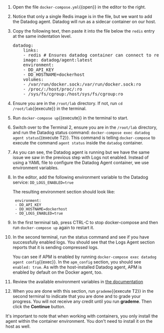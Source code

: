 1. Open the file `docker-compose.yml`{{open}} in the editor to the right. 
1. Notice that only a single Redis image is in the file, but we want to add the Datadog agent. Datadog will run as a sidecar container on our host. 
1. Copy the following text, then paste it into the file below the `redis` entry at the same indentation level.
   <pre class="file" data-target="clipboard">
   datadog:
       links:
       - redis # Ensures datadog container can connect to redis container
       image: datadog/agent:latest
       environment:
       - DD_API_KEY
       - DD_HOSTNAME=dockerhost
       volumes:
       - /var/run/docker.sock:/var/run/docker.sock:ro
       - /proc/:/host/proc/:ro
       - /sys/fs/cgroup:/host/sys/fs/cgroup:ro
   </pre>
1. Ensure you are in the `/root/lab` directory. If not, run `cd /root/lab`{{execute}} in the terminal.
1. Run `docker-compose up`{{execute}} in the terminal to start.
1. Switch over to the Terminal 2, ensure you are in the `/root/lab` directory, and run the Datadog status command: `docker-compose exec datadog agent status`{{execute T2}}. This command is telling `docker-compose` to execute the command `agent status` inside the `datadog` container.
1. As you can see, the Datadog agent is running but we have the same issue we saw in the previous step with Logs not enabled. Instead of using a YAML file to configure the Datadog Agent container, we use environment variables.
1. In the editor, add the following environment variable to the Datadog service:
    `DD_LOGS_ENABLED=true`
    
    The resulting environment section should look like:

        environment:
        - DD_API_KEY
        - DD_HOSTNAME=dockerhost
        - DD_LOGS_ENABLED=true

1. In the first terminal tab, press CTRL-C to stop docker-compose and then run `docker-compose up` again to restart it.
1. In the second terminal, run the status command and see if you have successfully enabled logs. You should see that the Logs Agent section reports that it is sending compressed logs.

    You can see if APM is enabled by running `docker-compose exec datadog agent config`{{exec}}. In the `apm_config` section, you should see `enabled: true`. As with the host-installed Datadog agent, APM is enabled by default on the Docker agent, too.
1. Review the available environment variables in <a href="https://docs.datadoghq.com/agent/docker/?tab=standard#overview" target="_datadog">the documentation</a>
1. When you are done with this section, run `grademe`{{execute T2}} in the second terminal to indicate that you are done and to grade your progress. You will not receive any credit until you run **grademe**. Then click the **Continue** button.

It's important to note that when working with containers, you only install the agent within the container environment. You don't need to install it on the host as well.
